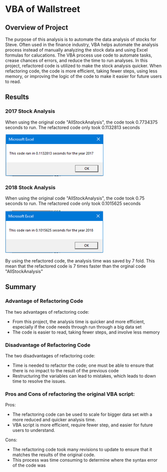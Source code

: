# VBA of Wallstreet

## Overview of Project
The purpose of this analysis is to automate the data analysis of stocks for Steve. Often used in the finance industry, VBA helps automate the analysis process instead of manually analyzing the stock data and using Excel formulas for calucations. The VBA process use code to automate tasks, crease chances of errors, and reduce the time to run analyses. In this project, refactored code is utilized to make the stock analysis quicker. When refactoring code, the code is more efficient, taking fewer steps, using less memory, or improving the logic of the code to make it easier for future users to read. 

## Results

### 2017 Stock Analysis

When using the original code "AllStockAnalysis", the code took 0.7734375 seconds to run. The refactored code only took 0.1132813 seconds

![](Resources/VBA_Challenge_2017.PNG)

### 2018 Stock Analysis

When using the original code "AllStockAnalysis", the code took 0.75 seconds to run. The refactored code only took 0.1015625 seconds

![](Resources/VBA_Challenge_2018.PNG)

By using the refactored code, the analysis time was saved by 7 fold. This mean that the refactored code is 7 times faster than the orginal code "AllStockAnalysis"

## Summary

### Advantage of Refactoring Code
The two advantages of refactoring code:
- From this project, the analysis time is quicker and more efficient, especially if the code needs through run through a big data set
- The code is easier to read, taking fewer steps, and involve less memory

### Disadvantage of Refactoring Code
The two disadvantages of refactoring code:
- Time is needed to refactor the code; one must be able to ensure that there is no impact to the result of the previous code
- Restructuring the variables can lead to mistakes, which leads to down time to resolve the issues.

### Pros and Cons of refactoring the original VBA script:

Pros: 
- The refactoring code can be used to scale for bigger data set with a more reduced and quicker analysis time.
- VBA script is more efficient, require fewer step, and easier for future users to understand.

Cons: 
- The refactoring code took many revisions to update to ensure that it matches the results of the original code.
- This process was time consuming to determine where the syntax error of the code was








